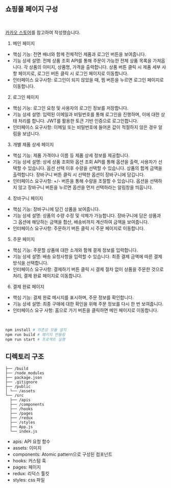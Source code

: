 ## **쇼핑몰 페이지 구성**

<br />

[카카오 스토어](https://store.kakao.com)를 참고하여 작성했습니다. 

1. 메인 페이지
- 핵심 기능: 전면 배너와 함께 전체적인 제품과 로그인 버튼을 보여줍니다.
- 기능 상세 설명: 전체 상품 조회 API를 통해 주문이 가능한 전체 상품 목록을 가져옵니다. 각 상품의 이미지, 상품명, 가격을 출력합니다. 상품 버튼 클릭 시 제품 세부 사항 페이지로, 로그인 버튼 클릭 시 로그인 페이지로 이동합니다.
- 인터페이스 요구사항: 로그인이 되지 않았을 때, 찜 버튼을 누르면 로그인 페이지로 이동합니다.

2. 로그인 페이지
- 핵심 기능: 로그인 요청 및 사용자의 로그인 정보를 저장합니다.
- 기능 상세 설명: 입력된 이메일과 비밀번호를 통해 로그인을 진행하며, 이에 대한 상태 처리를 합니다. JWT를 활용한 토큰 기반 인증으로 로그인합니다.
- 인터페이스 요구사항: 이메일 또는 비밀번호에 들어온 값이 적절하지 않은 경우 알림을 보냅니다.

3. 개별 제품 상세 페이지
- 핵심 기능: 제품 가격이나 이름 등 제품 상세 정보를 제공합니다.
- 기능 상세 설명: 상세 상품 조회와 옵션 조회 API를 통해 옵션을 출력, 사용자가 선택할 수 있습니다. 옵션 선택 이후 수량을 선택할 수 있습니다. 상품의 합계 금액을 출력합니다. 장바구니 버튼 클릭 시 선택한 옵션이 장바구니에 담깁니다.
- 인터페이스 요구사항: +/- 버튼을 통해 수량을 조절할 수 있습니다. 옵션을 선택하지 않고 장바구니 버튼을 누르면 옵션을 먼저 선택하라는 알림창을 띄웁니다.

4. 장바구니 페이지
- 핵심 기능: 장바구니에 담긴 상품을 보여줍니다.
- 기능 상세 설명: 상품의 수량 수정 및 삭제가 가능합니다. 장바구니에 담은 상품과 그 옵션에 해당하는 금액을 합산, 배송비까지 계산하여 금액을 보여줍니다.
- 인터페이스 요구사항: 주문하기 버튼 클릭 시 주문 페이지로 이동합니다.

5. 주문 페이지
- 핵심 기능: 주문할 상품에 대한 소개와 함께 결제 정보를 입력합니다.
- 기능 상세 설명: 배송 요청사항을 입력할 수 있습니다. 최종 결제 금액에 따른 결제 방식을 선택합니다.
- 인터페이스 요구사항: 결제하기 버튼 클릭 시 결제 절차 없이 상품을 주문한 것으로 처리, 결제 완료 페이지로 이동합니다.

6. 결제 완료 페이지
- 핵심 기능: 결제 완료 메시지를 표시하며, 주문 정보를 확인합니다.
- 기능 상세 설명: 최종 구매에 대한 확인을 위해 주문 정보를 다시 한 번 보여줍니다.
- 인터페이스 요구 사항: 홈으로 가기 버튼을 클릭하면 메인 페이지로 이동합니다.

<br />

```bash
npm install # 의존성 모듈 설치
npm run build # 패키지 번들링
npm run start # 프로젝트 실행
```


## **디렉토리 구조**

```
├── /build
├── /node_modules
├── package.json
├── .gitignore
├── /public
│ └── /assets
└── /src
  ├── /apis
  ├── /components
  ├── /hooks
  ├── /pages
  ├── /redux
  ├── /styles
  ├── App.js
  └── index.js
```
+ apis: API 요청 함수
+ assets: 이미지
+ components: Atomic pattern으로 구성된 컴포넌트
+ hooks: 커스텀 훅
+ pages: 페이지
+ redux: 리덕스 툴킷
+ styles: css 파일